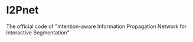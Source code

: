 # I2Pnet
The official code of "Intention-aware Information Propagation Network for Interactive Segmentation"
